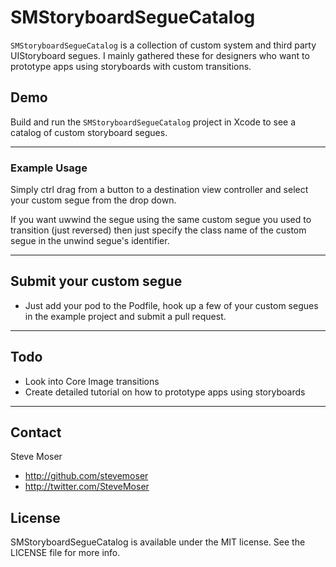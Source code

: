 # SMStoryboardSegueCatalog 

`SMStoryboardSegueCatalog` is a collection of custom system and third party UIStoryboard segues. I mainly gathered these for designers who want to prototype apps using storyboards with custom transitions.

## Demo

Build and run the `SMStoryboardSegueCatalog` project in Xcode to see a catalog of custom storyboard segues.

---

### Example Usage

Simply ctrl drag from a button to a destination view controller and select your custom segue from the drop down.

If you want uwwind the segue using the same custom segue you used to transition (just reversed) then just specify the class name of the custom segue in the unwind segue's identifier.

---

## Submit your custom segue

- Just add your pod to the Podfile, hook up a few of your custom segues in the example project and submit a pull request.

---

## Todo

- Look into Core Image transitions
- Create detailed tutorial on how to prototype apps using storyboards

---

## Contact

Steve Moser

- http://github.com/stevemoser
- http://twitter.com/SteveMoser

## License

SMStoryboardSegueCatalog is available under the MIT license. See the LICENSE file for more info.
